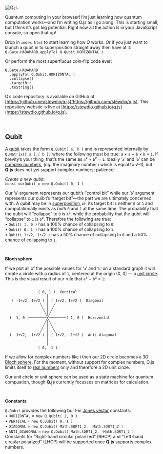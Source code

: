 

![Q.js](https://github.com/stewdio/q.js/raw/master/Assets/q.png "Q.js")

Quantum computing in your browser! I’m just learning how quantum 
computation works—and I’m writing Q.js as I go along. This is starting small, 
but I think it’s got big potential. Right now all the action is in your 
JavaScript console, so open that up!

Drop in `index.html` to start learning how Q works. 
Or if you just want to launch a qubit in to 
superposition straight away then have at it:  
`Q.Gate.HADAMARD.applyTo( Q.Qubit.HORIZONTAL )`  

Or perform the most superfluous coin-flip code ever:  
```
Q.Gate.HADAMARD
  .applyTo( Q.Qubit.HORIZONTAL )
  .collapse()
  .targetBit
  .toString()
```

Q’s code repository is available on GitHub at 
[https://github.com/stewdio/q.js](https://github.com/stewdio/q.js). 
This repository website is live at 
[https://stewdio.github.io/q.js](https://stewdio.github.io/q.js).  


&nbsp;  


Qubit
------------------------------------------------------------------------------
A [qubit](https://en.wikipedia.org/wiki/Qubit) takes the form 
`Q.Qubit( a, b )` and is represented internally by `Q.Matrix([ a ],[ b ])` 
where the following must be true: `a` × `a` + `b` × `b` = `1`.
If brevity’s your thing, that’s the same as `a`² + `b`² = `1`. Ideally ‘`a`’ 
and ‘`b`’ can be 
[complex numbers](https://en.wikipedia.org/wiki/Complex_number),
(_eg._ the imaginary number _i_ which is equal to √-1),
but **Q.js** does not _yet_ support complex numbers; patience!

_Create a new qubit:_  
`const ourQubit = new Q.Qubit( 0, 1 )`

Our ‘`a`’ argument represents our qubit’s “control bit” while our ‘`b`’ 
argument represents our quibit’s “target bit”—the part we are ultimately 
concerned with. A qubit may be in 
[superposition](https://en.wikipedia.org/wiki/Quantum_superposition), _ie._ 
its target bit is neither `0` or `1` and computationally exists as _both_ `0` 
and `1` at the same time. The probability that the qubit will “collapse” to 
`0` is `a`², while the probability that the qubit will “collapse” to `1` is 
`b`². Therefore the following are true:  
• `Qubit( 1, 0 )` has a 100% chance of collapsing to `0`.  
• `Qubit( 0, 1 )` has a 100% chance of collapsing to `1`.  
• `Qubit( 1÷√2, 1÷√2 )` has a 50% chance of collapsing to `0` and a 50% chance
of collapsing to `1`.  

&nbsp;   

**Bloch sphere**

If we plot all of the possible values for ‘`a`’ and ‘`b`’ on a standard graph
it will create a circle with a radius of `1`, centered at the origin (0, 0) —
a [unit circle](https://en.wikipedia.org/wiki/Unit_circle). This is the visual
result of our rule that `a`² + `b`² = `1`:
```
             
               ( 0, 1 )  Vertical
                   │
   ( -1÷√2, 1÷√2 ) │ ( 1÷√2, 1÷√2 )  Diagonal
                ╲  │  ╱
                 ╲ │ ╱
                  ╲│╱
  ( -1, 0 )────────╳────────( 1, 0 )  Horizontal
                  ╱│╲
                 ╱ │ ╲
                ╱  │  ╲
  ( -1÷√2, -1÷√2 ) │ ( 1÷√2, -1÷√2 )  Anti-diagonal
                   │
                   │
               ( 0, -1 )

```

If we allow for complex numbers like _i_ then our 2D circle becomes a 3D 
[Bloch sphere](https://en.wikipedia.org/wiki/Bloch_sphere).
For the moment, without support for complex numbers, Q.js limits itself to 
[real numbers](https://en.wikipedia.org/wiki/Real_number) only and therefore 
a 2D unit circle.

Our unit circle or unit sphere can be used as a state machine for quantum 
compuation, though **Q.js** currently focusses on matrices for calculation.

&nbsp;  


**Constants**

`Q.Qubit` provides the following built-in 
[Jones vector](https://en.wikipedia.org/wiki/Jones_calculus#Jones_vectors)
constants:  
• `HORIZONTAL` = `new Q.Qubit( 1, 0 )`  
• `VERTICAL` = `new Q.Qubit( 0, 1 )`  
• `DIAGONAL` = `new Q.Qubit( Math.SQRT1_2,  Math.SQRT1_2 )`  
• `ANTI_DIAGONAL` = `new Q.Qubit( Math.SQRT1_2, -Math.SQRT1_2 )`  
Constants for “Right-hand circular polarized” (RHCP) and 
“Left-hand circular polarized” (LHCP) will be supported once **Q.js** 
supports complex numbers.



